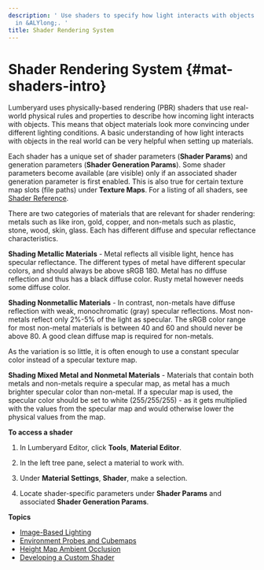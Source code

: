 ```yaml
---
description: ' Use shaders to specify how light interacts with objects for your game
  in &ALYlong;. '
title: Shader Rendering System
---
```

# Shader Rendering System {#mat-shaders-intro}

Lumberyard uses physically\-based rendering \(PBR\) shaders that use real\-world physical rules and properties to describe how incoming light interacts with objects\. This means that object materials look more convincing under different lighting conditions\. A basic understanding of how light interacts with objects in the real world can be very helpful when setting up materials\.

Each shader has a unique set of shader parameters \(**Shader Params**\) and generation parameters \(**Shader Generation Params**\)\. Some shader parameters become available \(are visible\) only if an associated shader generation parameter is first enabled\. This is also true for certain texture map slots \(file paths\) under **Texture Maps**\. For a listing of all shaders, see [Shader Reference](/docs/userguide/shaders/intro.md)\. 

There are two categories of materials that are relevant for shader rendering: metals such as like iron, gold, copper, and non\-metals such as plastic, stone, wood, skin, glass\. Each has different diffuse and specular reflectance characteristics\. 

**Shading Metallic Materials** \- Metal reflects all visible light, hence has specular reflectance\. The different types of metal have different specular colors, and should always be above sRGB 180\. Metal has no diffuse reflection and thus has a black diffuse color\. Rusty metal however needs some diffuse color\. 

**Shading Nonmetallic Materials** \- In contrast, non\-metals have diffuse reflection with weak, monochromatic \(gray\) specular reflections\. Most non\-metals reflect only 2%\-5% of the light as specular\. The sRGB color range for most non\-metal materials is between 40 and 60 and should never be above 80\. A good clean diffuse map is required for non\-metals\. 

As the variation is so little, it is often enough to use a constant specular color instead of a specular texture map\. 

**Shading Mixed Metal and Nonmetal Materials** \- Materials that contain both metals and non\-metals require a specular map, as metal has a much brighter specular color than non\-metal\. If a specular map is used, the specular color should be set to white \(255/255/255\) \- as it gets multiplied with the values from the specular map and would otherwise lower the physical values from the map\. 

**To access a shader**

1. In Lumberyard Editor, click **Tools**, **Material Editor**\.

1. In the left tree pane, select a material to work with\.

1. Under **Material Settings**, **Shader**, make a selection\.

1. Locate shader\-specific parameters under **Shader Params** and associated **Shader Generation Params**\.

**Topics**
+ [Image\-Based Lighting](/docs/userguide/materials/shaders/image-lighting.md)
+ [Environment Probes and Cubemaps](/docs/userguide/materials/shaders/environment-probes-intro.md)
+ [Height Map Ambient Occlusion](/docs/userguide/materials/shaders/heightmap_ambient_occlusion.md)
+ [Developing a Custom Shader](/docs/userguide/materials/shaders/custom-dev-intro.md)
